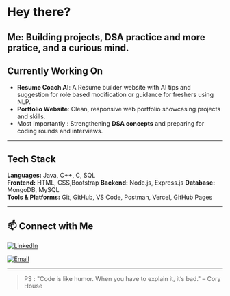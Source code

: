 # Hey there?

Me: Building projects, DSA practice and more pratice, and a curious mind.
---

## Currently Working On
- **Resume Coach AI**: A Resume builder website with AI tips and suggestion for role based modification or guidance for freshers using NLP. 
- **Portfolio Website**: Clean, responsive web portfolio showcasing projects and skills. 
- Most importantly : Strengthening **DSA concepts** and preparing for coding rounds and interviews.

---

## Tech Stack
**Languages:** Java, C++, C, SQL  
**Frontend:** HTML, CSS,Bootstrap 
**Backend:** Node.js, Express.js 
**Database:** MongoDB, MySQL  
**Tools & Platforms:** Git, GitHub, VS Code, Postman, Vercel, GitHub Pages  

---


## 📫 Connect with Me
[![LinkedIn](https://img.shields.io/badge/-LinkedIn-blue?style=flat&logo=linkedin&logoColor=white)]([https://www.linkedin.com/in/sameerapujari/](https://www.linkedin.com/in/sameera-pujari-036974283))  

[![Email](https://img.shields.io/badge/-Email-red?style=flat&logo=gmail&logoColor=white)](mailto:sameerapujari.15@gmail.com)

---


> PS :
> "Code is like humor. When you have to explain it, it’s bad." – Cory House
